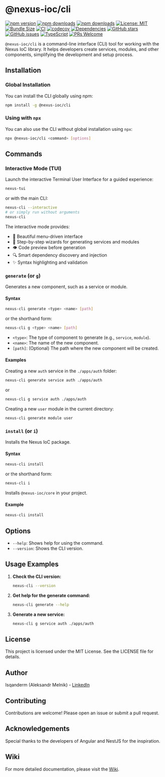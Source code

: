 # @nexus-ioc/cli

[![npm version](https://img.shields.io/npm/v/@nexus-ioc/cli.svg)](https://www.npmjs.com/package/@nexus-ioc/cli)
[![npm downloads](https://img.shields.io/npm/dm/@nexus-ioc/cli.svg)](https://www.npmjs.com/package/@nexus-ioc/cli)
[![npm downloads](https://img.shields.io/npm/dt/@nexus-ioc/cli.svg)](https://www.npmjs.com/package/@nexus-ioc/cli)
[![License: MIT](https://img.shields.io/npm/l/@nexus-ioc/cli.svg)](https://github.com/Isqanderm/ioc/blob/main/LICENSE)
[![Bundle Size](https://img.shields.io/bundlephobia/minzip/@nexus-ioc/cli)](https://bundlephobia.com/package/@nexus-ioc/cli)
[![CI](https://github.com/Isqanderm/ioc/actions/workflows/ci.yml/badge.svg)](https://github.com/Isqanderm/ioc/actions/workflows/ci.yml)
[![codecov](https://codecov.io/gh/Isqanderm/ioc/branch/main/graph/badge.svg)](https://codecov.io/gh/Isqanderm/ioc)
[![Dependencies](https://img.shields.io/librariesio/release/npm/@nexus-ioc/cli)](https://libraries.io/npm/@nexus-ioc%2Fcli)
[![GitHub stars](https://img.shields.io/github/stars/Isqanderm/ioc.svg?style=social&label=Star)](https://github.com/Isqanderm/ioc)
[![GitHub issues](https://img.shields.io/github/issues/Isqanderm/ioc.svg)](https://github.com/Isqanderm/ioc/issues)
[![TypeScript](https://img.shields.io/badge/TypeScript-5.0+-blue.svg)](https://www.typescriptlang.org/)
[![PRs Welcome](https://img.shields.io/badge/PRs-welcome-brightgreen.svg)](https://github.com/Isqanderm/ioc/blob/main/CONTRIBUTING.md)

`@nexus-ioc/cli` is a command-line interface (CLI) tool for working with the Nexus IoC library. It helps developers create services, modules, and other components, simplifying the development and setup process.

## Installation

### Global Installation

You can install the CLI globally using npm:

```bash
npm install -g @nexus-ioc/cli
```

### Using with `npx`

You can also use the CLI without global installation using `npx`:

```bash
npx @nexus-ioc/cli <command> [options]
```

## Commands

### Interactive Mode (TUI)

Launch the interactive Terminal User Interface for a guided experience:

```bash
nexus-tui
```

or with the main CLI:

```bash
nexus-cli --interactive
# or simply run without arguments
nexus-cli
```

The interactive mode provides:
- 🎨 Beautiful menu-driven interface
- 🧙 Step-by-step wizards for generating services and modules
- 👁️ Code preview before generation
- 🔍 Smart dependency discovery and injection
- ✨ Syntax highlighting and validation

### `generate` (or `g`)

Generates a new component, such as a service or module.

#### Syntax

```bash
nexus-cli generate <type> <name> [path]
```

or the shorthand form:

```bash
nexus-cli g <type> <name> [path]
```

- `<type>`: The type of component to generate (e.g., `service`, `module`).
- `<name>`: The name of the new component.
- `[path]`: (Optional) The path where the new component will be created.

#### Examples

Creating a new `auth` service in the `./apps/auth` folder:

```bash
nexus-cli generate service auth ./apps/auth
```

or

```bash
nexus-cli g service auth ./apps/auth
```

Creating a new `user` module in the current directory:

```bash
nexus-cli generate module user
```

### `install` (or `i`)

Installs the Nexus IoC package.

#### Syntax

```bash
nexus-cli install
```

or the shorthand form:

```bash
nexus-cli i
```

Installs `@nexus-ioc/core` in your project.

#### Example

```bash
nexus-cli install
```

## Options

- `--help`: Shows help for using the command.
- `--version`: Shows the CLI version.

## Usage Examples

1. **Check the CLI version:**

   ```bash
   nexus-cli --version
   ```

2. **Get help for the generate command:**

   ```bash
   nexus-cli generate --help
   ```

3. **Generate a new service:**

   ```bash
   nexus-cli g service auth ./apps/auth
   ```

## License

This project is licensed under the MIT License. See the LICENSE file for details.

## Author

Isqanderm (Aleksandr Melnik) - [LinkedIn](www.linkedin.com/in/isqander-melnik)

## Contributing

Contributions are welcome! Please open an issue or submit a pull request.

## Acknowledgements

Special thanks to the developers of Angular and NestJS for the inspiration.

## Wiki

For more detailed documentation, please visit the [Wiki](https://github.com/Isqanderm/ioc/wiki/Testing).
